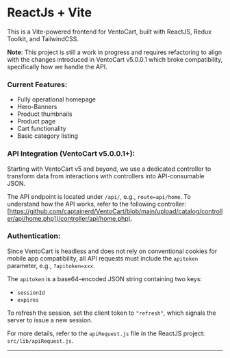  # ReactJs + Vite

This is a Vite-powered frontend for VentoCart, built with ReactJS, Redux Toolkit, and TailwindCSS.

**Note**: This project is still a work in progress and requires refactoring to align with the changes introduced in VentoCart v5.0.0.1 which broke compatibility, specifically how we handle the API.

### Current Features:
- Fully operational homepage
- Hero-Banners
- Product thumbnails
- Product page
- Cart functionality
- Basic category listing

### API Integration (VentoCart v5.0.0.1+):
Starting with VentoCart v5 and beyond, we use a dedicated controller to transform data from interactions with controllers into API-consumable JSON.

The API endpoint is located under `/api/`, e.g., `route=api/home`. To understand how the API works, refer to the following controller:  
[https://github.com/captainerd/VentoCart/blob/main/upload/catalog/controller/api/home.php](/controller/api/home.php).

### Authentication:
Since VentoCart is headless and does not rely on conventional cookies for mobile app compatibility, all API requests must include the `apitoken` parameter, e.g., `?apitoken=xxx`.

The `apitoken` is a base64-encoded JSON string containing two keys:
- `sessionId`
- `expires`

To refresh the session, set the client token to `"refresh"`, which signals the server to issue a new session. 

For more details, refer to the `apiRequest.js` file in the ReactJS project:  
`src/lib/apiRequest.js`.

---

